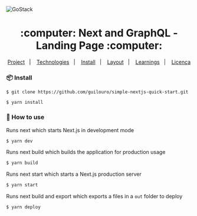 <img alt="GoStack" src="https://miro.medium.com/max/6000/1*ZQywXQQMs32Dray68Sjptg.jpeg" />

<h1 align="center">
 :computer: Next and GraphQL - Landing Page :computer:
</h1>

<p align="center">
<a href="#-project">Project</a>&nbsp;&nbsp;&nbsp;|&nbsp;&nbsp;&nbsp;
  <a href="#rocket-technologies">Technologies</a>&nbsp;&nbsp;&nbsp;|&nbsp;&nbsp;&nbsp;  
  <a href="#📦-install">Install</a>&nbsp;&nbsp;&nbsp;|&nbsp;&nbsp;&nbsp;
  <a href="#-layout">Layout</a>&nbsp;&nbsp;&nbsp;|&nbsp;&nbsp;&nbsp;
  <a href="#zap-learning">Learnings</a>&nbsp;&nbsp;&nbsp;|&nbsp;&nbsp;&nbsp;
  <a href="#memo-licença">Licença</a>
</p>

### 📦 Install

```
$ git clone https://github.com/guilouro/simple-nextjs-quick-start.git

$ yarn install
```

### 🔨 How to use

Runs next which starts Next.js in development mode

```bash
$ yarn dev
```

Runs next build which builds the application for production usage

```bash
$ yarn build
```

Runs next start which starts a Next.js production server

```bash
$ yarn start
```

Runs next build and export which exports a files in a `out` folder to deploy

```bash
$ yarn deploy
```

